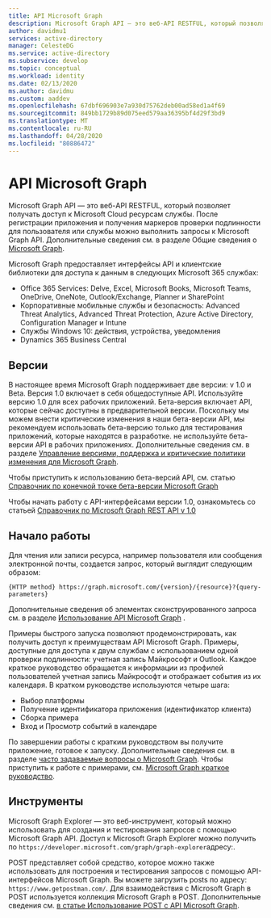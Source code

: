 ```yaml
---
title: API Microsoft Graph
description: Microsoft Graph API — это веб-API RESTFUL, который позволяет получать доступ к Microsoft Cloud ресурсам службы.
author: davidmu1
services: active-directory
manager: CelesteDG
ms.service: active-directory
ms.subservice: develop
ms.topic: conceptual
ms.workload: identity
ms.date: 02/13/2020
ms.author: davidmu
ms.custom: aaddev
ms.openlocfilehash: 67dbf696903e7a930d75762deb00ad58ed1a4f69
ms.sourcegitcommit: 849bb1729b89d075eed579aa36395bf4d29f3bd9
ms.translationtype: MT
ms.contentlocale: ru-RU
ms.lasthandoff: 04/28/2020
ms.locfileid: "80886472"
---
```

# <a name="microsoft-graph-api"></a>API Microsoft Graph

Microsoft Graph API — это веб-API RESTFUL, который позволяет получать доступ к Microsoft Cloud ресурсам службы. После регистрации приложения и получения маркеров проверки подлинности для пользователя или службы можно выполнить запросы к Microsoft Graph API. Дополнительные сведения см. в разделе Общие сведения о [Microsoft Graph](https://docs.microsoft.com/graph/overview).

Microsoft Graph предоставляет интерфейсы API и клиентские библиотеки для доступа к данным в следующих Microsoft 365 службах:
- Office 365 Services: Delve, Excel, Microsoft Books, Microsoft Teams, OneDrive, OneNote, Outlook/Exchange, Planner и SharePoint
- Корпоративные мобильные службы и безопасность: Advanced Threat Analytics, Advanced Threat Protection, Azure Active Directory, Configuration Manager и Intune
- Службы Windows 10: действия, устройства, уведомления
- Dynamics 365 Business Central

## <a name="versions"></a>Версии

В настоящее время Microsoft Graph поддерживает две версии: v 1.0 и Beta. Версия 1.0 включает в себя общедоступные API. Используйте версию 1.0 для всех рабочих приложений. Бета-версия включает API, которые сейчас доступны в предварительной версии. Поскольку мы можем внести критические изменения в наши бета-версии API, мы рекомендуем использовать бета-версию только для тестирования приложений, которые находятся в разработке. не используйте бета-версии API в рабочих приложениях. Дополнительные сведения см. в разделе [Управление версиями, поддержка и критические политики изменения для Microsoft Graph](https://docs.microsoft.com/graph/versioning-and-support).

Чтобы приступить к использованию бета-версий API, см. статью [Справочник по конечной точке бета-версии Microsoft Graph](https://docs.microsoft.com/graph/api/overview?view=graph-rest-beta)

Чтобы начать работу с API-интерфейсами версии 1.0, ознакомьтесь со статьей [Справочник по Microsoft Graph REST API v 1.0](https://docs.microsoft.com/graph/api/overview?view=graph-rest-1.0)

## <a name="get-started"></a>Начало работы

Для чтения или записи ресурса, например пользователя или сообщения электронной почты, создается запрос, который выглядит следующим образом:

`{HTTP method} https://graph.microsoft.com/{version}/{resource}?{query-parameters}`

Дополнительные сведения об элементах сконструированного запроса см. в разделе [Использование API Microsoft Graph](https://docs.microsoft.com/graph/use-the-api) .

Примеры быстрого запуска позволяют продемонстрировать, как получить доступ к преимуществам API Microsoft Graph. Примеры, доступные для доступа к двум службам с использованием одной проверки подлинности: учетная запись Майкрософт и Outlook. Каждое краткое руководство обращается к информации из профилей пользователей учетная запись Майкрософт и отображает события из их календаря.
В кратком руководстве используются четыре шага:
- Выбор платформы
- Получение идентификатора приложения (идентификатор клиента)
- Сборка примера
- Вход и Просмотр событий в календаре

По завершении работы с кратким руководством вы получите приложение, готовое к запуску. Дополнительные сведения см. в разделе [часто задаваемые вопросы о Microsoft Graph](https://docs.microsoft.com/graph/quick-start-faq). Чтобы приступить к работе с примерами, см. [Microsoft Graph краткое руководство](https://developer.microsoft.com/graph/quick-start).

## <a name="tools"></a>Инструменты

Microsoft Graph Explorer — это веб-инструмент, который можно использовать для создания и тестирования запросов с помощью Microsoft Graph API. Доступ к Microsoft Graph Explorer можно получить по `https://developer.microsoft.com/graph/graph-explorer`адресу:.

POST представляет собой средство, которое можно также использовать для построения и тестирования запросов с помощью API-интерфейсов Microsoft Graph. Вы можете загрузить posts по адресу: `https://www.getpostman.com/`. Для взаимодействия с Microsoft Graph в POST используется коллекция Microsoft Graph в POST. Дополнительные сведения см. [в статье Использование POST с API Microsoft Graph](/graph/use-postman?context=graph%2Fapi%2Fbeta&view=graph-rest-beta).
